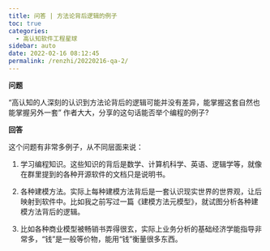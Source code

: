 ```yaml
---
title: 问答 | 方法论背后逻辑的例子
toc: true
categories: 
  - 高认知软件工程星球
sidebar: auto
date: 2022-02-16 08:12:45
permalink: /renzhi/20220216-qa-2/
---
```


**问题**

“高认知的人深刻的认识到方法论背后的逻辑可能并没有差异，能掌握这套自然也能掌握另外一套” 作者大大，分享的这句话能否举个编程的例子?



**回答**



这个问题有非常多例子，从不同层面来说：

1. 学习编程知识。这些知识的背后是数学、计算机科学、英语、逻辑学等，就像在群里提到的各种开源软件的文档只是说明书。

2. 各种建模方法。实际上每种建模方法背后是一套认识现实世界的世界观，让后映射到软件中。比如我之前写过一篇《建模方法元模型》，就试图分析各种建模方法背后的逻辑。

3. 比如各种商业模型被畅销书弄得很玄，实际上业务分析的基础经济学能指导非常多，“钱”是一般等价物，能用“钱”衡量很多东西。

